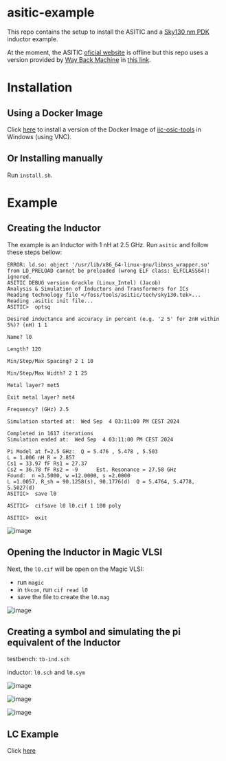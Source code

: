 # asitic-example

This repo contains the setup to install the ASITIC and a [Sky130 nm PDK](https://skywater-pdk.readthedocs.io/en/main/) inductor example.

At the moment, the ASITIC [oficial website](http://rfic.eecs.berkeley.edu/~niknejad/asitic.html) is offline but this repo uses a version provided by [Way Back Machine](https://web.archive.org/) in [this link](https://web.archive.org/web/20210411050138/http://rfic.eecs.berkeley.edu/~niknejad/asitic.html).


# Installation 
## Using a Docker Image

Click [here](https://github.com/hugodiasg/asitic-example/tree/main/etc/iic-osic-tools) to install a version of the Docker Image of [iic-osic-tools](https://github.com/iic-jku/IIC-OSIC-TOOLS) in Windows (using VNC).

## Or Installing manually
Run `install.sh`.

# Example
## Creating the Inductor

The example is an Inductor with 1 nH at 2.5 GHz.
Run `asitic` and follow these steps bellow:
```/foss/designs > asitic 
ERROR: ld.so: object '/usr/lib/x86_64-linux-gnu/libnss_wrapper.so' from LD_PRELOAD cannot be preloaded (wrong ELF class: ELFCLASS64): ignored.
ASITIC DEBUG version Grackle (Linux_Intel) (Jacob)
Analysis & Simulation of Inductors and Transformers for ICs
Reading technology file </foss/tools/asitic/tech/sky130.tek>...
Reading .asitic init file...
ASITIC>  optsq

Desired inductance and accuracy in percent (e.g. '2 5' for 2nH within 5%)? (nH) 1 1

Name? l0

Length? 120

Min/Step/Max Spacing? 2 1 10

Min/Step/Max Width? 2 1 25

Metal layer? met5

Exit metal layer? met4

Frequency? (GHz) 2.5

Simulation started at:  Wed Sep  4 03:11:00 PM CEST 2024

Completed in 1617 iterations
Simulation ended at:  Wed Sep  4 03:11:00 PM CEST 2024

Pi Model at f=2.5 GHz:  Q = 5.476 , 5.478 , 5.503 
L = 1.006 nH R = 2.857 
Cs1 = 33.97 fF Rs1 = 27.37 
Cs2 = 36.78 fF Rs2 = -9      Est. Resonance = 27.58 GHz
Found:  n =3.5000, w =12.0000, s =2.0000
L =1.0057, R_sh = 90.1258(s), 90.1776(d)  Q = 5.4764, 5.4778, 5.5027(d)
ASITIC>  save l0

ASITIC>  cifsave l0 l0.cif 1 100 poly

ASITIC>  exit
```
![image](https://github.com/user-attachments/assets/830189cb-c1c6-4682-aafa-78888860572b)

## Opening the Inductor in Magic VLSI
Next, the `l0.cif` will be open on the Magic VLSI:
- run `magic`
- in `tkcon`, run `cif read l0`
- save the file to create the `l0.mag`

![image](https://github.com/user-attachments/assets/470bcb71-5c35-445b-a29e-0777d43dfcb9)


## Creating a symbol and simulating the pi equivalent of the Inductor

testbench: `tb-ind.sch`

inductor: `l0.sch` and `l0.sym`

![image](https://github.com/user-attachments/assets/ecf32bb9-c94b-4958-a85f-448e0343dec9)

![image](https://github.com/user-attachments/assets/85ca75b1-38bd-47af-a16d-01ee68ec76c5)

![image](https://github.com/user-attachments/assets/974dbf90-3c63-4810-9a7a-bf0d896c014a)

## LC Example

Click [here](https://github.com/hugodiasg/asitic-example/tree/main/examples/sq_1nH_2.5GHz)
